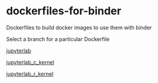 # dockerfiles-for-binder
Dockerfiles to build docker images to use them with binder

Select a branch for a particular Dockerfile

[jupyterlab](https://github.com/palmoreck/dockerfiles-for-binder/tree/jupyterlab)

[jupyterlab_c_kernel](https://github.com/palmoreck/dockerfiles-for-binder/tree/jupyterlab_c_kernel)

[jupyterlab_r_kernel](https://github.com/palmoreck/dockerfiles-for-binder/tree/jupyterlab_r_kernel)
